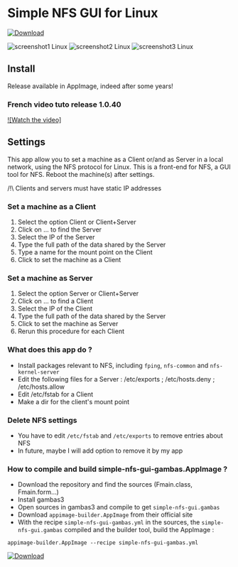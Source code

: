 # Simple NFS GUI for Linux

[![Download][2]][1]

  [1]: https://github.com/Philippe734/Simple.NFS.GUI/releases
  [2]: https://docs.appimage.org/_images/download-appimage-banner.svg

![screenshot1 Linux](https://user-images.githubusercontent.com/24923693/27803265-f3ab49dc-6028-11e7-8e10-857f86ac5a85.png)
![screenshot2 Linux](https://user-images.githubusercontent.com/24923693/27803341-3c222398-6029-11e7-909e-47fd10f8da30.png)
![screenshot3 Linux](https://user-images.githubusercontent.com/24923693/27803354-473c5898-6029-11e7-9e24-9f6bd7ee686a.png)

## Install

Release available in AppImage, indeed after some years!

### French video tuto release 1.0.40

[![Watch the video]](https://user-images.githubusercontent.com/24923693/221423865-c44d7236-fd57-49f8-a19b-3f8c16195ff7.mp4)

## Settings

This app allow you to set a machine as a Client or/and as Server in a local network, using the NFS protocol for Linux. This is a front-end for NFS, a GUI tool for NFS. Reboot the machine(s) after settings.

/!\ Clients and servers must have static IP addresses
### Set a machine as a Client

1. Select the option Client or Client+Server
2. Click on ... to find the Server
3. Select the IP of the Server
4. Type the full path of the data shared by the Server
5. Type a name for the mount point on the Client
6. Click to set the machine as a Client


### Set a machine as Server

1. Select the option Server or Client+Server
2. Click on ... to find a Client
3. Select the IP of the Client
4. Type the full path of the data shared by the Server
5. Click to set the machine as Server
6. Rerun this procedure for each Client

### What does this app do ?

* Install packages relevant to NFS, including `fping`, `nfs-common` and `nfs-kernel-server`
* Edit the following files for a Server : /etc/exports ; /etc/hosts.deny ; /etc/hosts.allow
* Edit /etc/fstab for a Client
* Make a dir for the client's mount point

### Delete NFS settings

* You have to edit `/etc/fstab` and `/etc/exports` to remove entries about NFS
* In future, maybe I will add option to remove it by my app

### How to compile and build simple-nfs-gui-gambas.AppImage ?

* Download the repository and find the sources (Fmain.class, Fmain.form…)
* Install gambas3
* Open sources in gambas3 and compile to get `simple-nfs-gui.gambas`
* Download `appimage-builder.AppImage` from their official site
* With the recipe `simple-nfs-gui-gambas.yml` in the sources, the `simple-nfs-gui.gambas` compiled and the builder tool, build the AppImage :

`appimage-builder.AppImage --recipe simple-nfs-gui-gambas.yml`



[![Download][2]][1]
